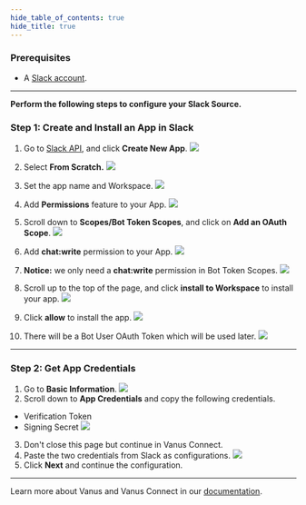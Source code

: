 ```yaml
--- 
hide_table_of_contents: true
hide_title: true
---
```


### Prerequisites

- A [Slack account](https://slack.com).

---

**Perform the following steps to configure your Slack Source.**

### Step 1: Create and Install an App in Slack

1. Go to [Slack API](https://api.slack.com/apps), and click **Create New App**.
   ![](images/img.png)
2. Select **From Scratch.**
![](images/img_1.png)
3. Set the app name and Workspace.
![](images/img_2.png)

4. Add **Permissions** feature to your App.
![](images/permissions.png)

5. Scroll down to **Scopes/Bot Token Scopes**, and click on **Add an OAuth Scope**.
![](images/add-oauth-scope.png)

6. Add **chat:write** permission to your App.
![](images/chat-write-permission.png)

7. **Notice:** we only need a **chat:write** permission in Bot Token Scopes.
![](images/permission-saved.png)

8. Scroll up to the top of the page, and click **install to Workspace** to install your app.
![](images/install-to-workspace.png)

9. Click **allow** to install the app.
![](images/allow-app.png)

10. There will be a Bot User OAuth Token which will be used later.
![](images/copy-user-oauth-token.png)

---

### Step 2: Get App Credentials

1. Go to **Basic Information**.
![](images/img_3.png)
2. Scroll down to **App Credentials** and copy the following credentials.
 - Verification Token
 - Signing Secret
![](images/img_4.png)
3. Don't close this page but continue in Vanus Connect.
4. Paste the two credentials from Slack as configurations.
      ![](images/token%20and%20secret.png)
5. Click **Next** and continue the configuration.   

---

Learn more about Vanus and Vanus Connect in our [documentation](https://docs.vanus.ai).